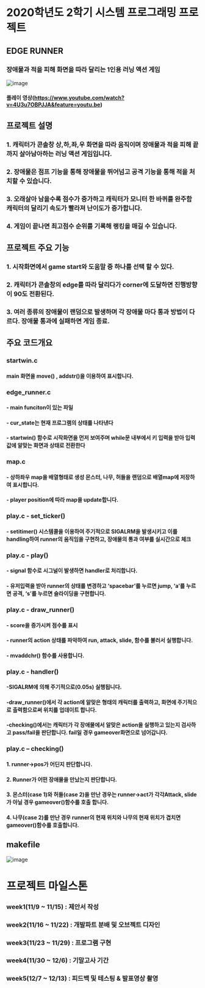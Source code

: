 # 2020학년도 2학기 시스템 프로그래밍 프로젝트
## EDGE RUNNER 
### 장애물과 적을 피해 화면을 따라 달리는 1인용 러닝 액션 게임
![image](https://user-images.githubusercontent.com/50866506/102114722-e6dcdb80-3e7d-11eb-9174-e2ae79bc48e8.png)

#### 플레이 영상(https://www.youtube.com/watch?v=4U3u7OBPJJA&feature=youtu.be)


## 프로젝트 설명
### 1. 캐릭터가 콘솔창 상,하,좌,우 화면을 따라 움직이며 장애물과 적을 피해 끝까지 살아남아하는 러닝 액션 게임입니다.
### 2. 장애물은 점프 기능을 통해 장애물을 뛰어넘고 공격 기능을 통해 적을 처치할 수 있습니다. 
### 3. 오래살아 남을수록 점수가 증가하고 캐릭터가 모니터 한 바퀴를 완주함 캐릭터의 달리기 속도가 빨라져 난이도가 증가합니다. 
### 4. 게임이 끝나면 최고점수 순위를 기록해 랭킹을 매길 수 있습니다.


## 프로젝트 주요 기능
### 1. 시작화면에서 game start와 도움말 중 하나를 선택 할 수 있다.
### 2. 캐릭터가 콘솔창의 edge를 따라 달리다가 corner에 도달하면 진행방향이 90도 전환된다.
### 3. 여러 종류의 장애물이 랜덤으로 발생하며 각 장애물 마다 통과 방법이 다르다. 장애물 통과에 실패하면 게임 종료.

## 주요 코드개요
### startwin.c
#### main 화면을 move() , addstr()을 이용하여 표시합니다.

### edge_runner.c
#### - main funciton이 있는 파일
#### - cur_state는 현재 프로그램의 상태를 나타낸다
#### - startwin() 함수로 시작화면을 먼저 보여주며 while문 내부에서 키 입력을 받아 입력값에 알맞는 화면과 상태로 전환한다

### map.c
#### - 상하좌우 map을 배열형태로 생성 몬스터, 나무, 허들을 랜덤으로 배열map에 저장하여 표시합니다.
#### - player position에 따라 map을 update합니다.

### play.c - set_ticker()
#### - setitimer() 시스템콜을 이용하여 주기적으로 SIGALRM을 발생시키고 이를 handling하여 runner의 움직임을 구현하고, 장애물의 통과 여부를 실시간으로 체크

### play.c - play() 
#### - signal 함수로 시그널이 발생하면 handler로 처리합니다.
#### - 유저입력을 받아 runner의 상태를 변경하고 ‘spacebar’를 누르면 jump, ‘a’를 누르면 공격, ‘s’를 누르면 슬라이딩을 구현합니다.

### play.c - draw_runner()
#### - score을 증가시켜 점수를 표시
#### - runner의 action 상태를 파악하여 run, attack, slide, 함수를 불러서 실행합니다.
#### - mvaddchr() 함수를 사용합니다.

### play.c - handler()
#### -SIGALRM에 의해 주기적으로(0.05s) 실행됩니다.
#### -draw_runner()에서 각 action에 알맞은 형태의 캐릭터를 출력하고, 화면에 주기적으로 출력함으로써 위치를 업데이트 합니다.
#### -checking()에서는 캐릭터가 각 장애물에서 알맞은 action을 실행하고 있는지 검사하고 pass/fail을 판단합니다. fail일 경우 gameover화면으로 넘어갑니다.

### play.c – checking()
#### 1. runner->pos가 어딘지 판단합니다.
#### 2. Runner가 어떤 장애물을 만났는지  판단합니다.
#### 3. 몬스터(case 1)와 허들(case 2)을 만난 경우는 runner->act가 각각Attack, slide가 아닐 경우 gameover()함수를 호출 합니다.
#### 4. 나무(case 2)를 만난 경우 runner의 현재 위치와 나무의 현재 위치가 겹치면 gameover()함수를 호출합니다.

## makefile
![image](https://user-images.githubusercontent.com/50866506/102115663-353eaa00-3e7f-11eb-9679-1450bf7fbaa2.png)



# 프로젝트 마일스톤
### week1(11/9 ~ 11/15) : 제안서 작성 
### week2(11/16 ~ 11/22) : 개발파트 분배 및 오브젝트 디자인
### week3(11/23 ~ 11/29) : 프로그램 구현
### week4(11/30 ~ 12/6) : 기말고사 기간
### week5(12/7 ~ 12/13) : 피드백 및 테스팅 & 발표영상 촬영
